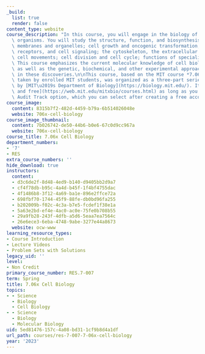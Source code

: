 ```yaml
---
_build:
  list: true
  render: false
content_type: website
course_description: "In this course, you will engage in the biology of cells of higher\
  \ organisms. You will study the structure, function, and biosynthesis of cellular\
  \ membranes and organelles; cell growth and oncogenic transformation; transport,\
  \ receptors, and cell signaling; the cytoskeleton, the extracellular matrix, and\
  \ cell movements; cell division and cell cycle; functions of specialized cell types.\
  \ This course emphasizes the current molecular knowledge of cell biological processes\
  \ as well as the genetic, biochemical, and other experimental approaches that resulted\
  \ in these discoveries.\n\nThis course, based on the MIT course *7.06 Cell Biology*\
  \ taken by enrolled MIT students, was organized as a three-part series on [edX](https://www.edx.org/school/mitx)\
  \ by [MIT\u2019s Department of Biology](https://biology.mit.edu/). It is [self-paced\
  \ and free](https://web.mit.edu/mitxbio/courses.html) as long as you enroll in the\
  \ Audit Track option, which you can select after creating a free account on edX."
course_image:
  content: 8315b7f2-482d-4459-b79a-6b514026048e
  website: 706x-cell-biology
course_image_thumbnail:
  content: 7b026742-de50-44b6-b0e6-67c0d9cc967a
  website: 706x-cell-biology
course_title: 7.06x Cell Biology
department_numbers:
- '7'
- RES
extra_course_numbers: ''
hide_download: true
instructors:
  content:
  - d3c6de2f-8d48-4ed9-b140-d9405bb2d9a7
  - cf4f78db-b95c-4a4d-b45f-1f4bf4755dac
  - 4f1486b8-3f12-4a69-ba1e-896e2ffce72a
  - 698fbf70-1744-45f9-88fe-db0bd96fa255
  - b202009b-f02c-4c3a-b7e5-fcdef1f38e1a
  - 5a63e2bd-ef4e-4ac0-ac0e-75fe0b708b55
  - 29a9fb28-243f-4dfb-a5d6-5eaa7ea7564c
  - 26e6ece3-6eba-4748-9abe-3277e44a8673
  website: ocw-www
learning_resource_types:
- Course Introduction
- Lecture Videos
- Problem Sets with Solutions
legacy_uid: ''
level:
- Non Credit
primary_course_number: RES.7-007
term: Spring
title: 7.06x Cell Biology
topics:
- - Science
  - Biology
  - Cell Biology
- - Science
  - Biology
  - Molecular Biology
uid: 5ed81476-157c-4a08-bd31-1cf9b8d4a1df
url_path: courses/res-7-007-7-06x-cell-biology
year: '2023'
---
```

